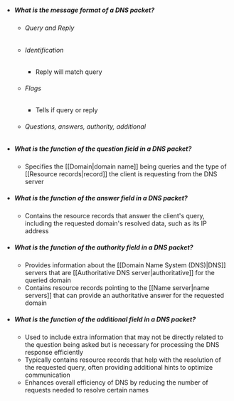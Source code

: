 - ##### What is the message format of a DNS packet?
	- ###### Query and Reply
	- ###### Identification 
		- Reply will match query
	- ###### Flags 
		- Tells if query or reply
	- ###### Questions, answers, authority, additional

- ##### What is the function of the question field in a DNS packet?
	- Specifies the [[Domain|domain name]] being queries and the type of [[Resource records|record]] the client is requesting from the DNS server

- ##### What is the function of the answer field in a DNS packet?
	- Contains the resource records that answer the client's query, including the requested domain's resolved data, such as its IP address

- ##### What is the function of the authority field in a DNS packet?
	- Provides information about the [[Domain Name System (DNS)|DNS]] servers that are [[Authoritative DNS server|authoritative]] for the queried domain
	- Contains resource records pointing to the [[Name server|name servers]] that can provide an authoritative answer for the requested domain

- ##### What is the function of the additional field in a DNS packet?
	- Used to include extra information that may not be directly related to the question being asked but is necessary for processing the DNS response efficiently
	- Typically contains resource records that help with the resolution of the requested query, often providing additional hints to optimize communication
	- Enhances overall efficiency of DNS by reducing the number of requests needed to resolve certain names